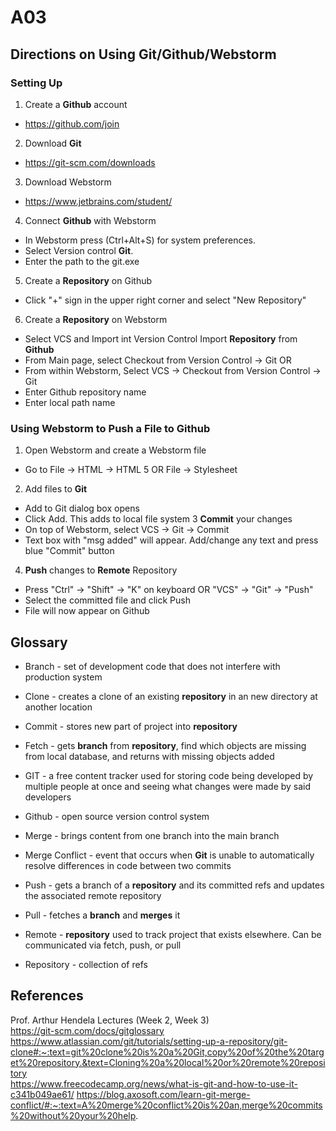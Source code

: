 # A03
## Directions on Using Git/Github/Webstorm

### Setting Up
1. Create a **Github** account
- https://github.com/join
2. Download **Git**
- https://git-scm.com/downloads
3. Download Webstorm
- https://www.jetbrains.com/student/
4. Connect **Github** with Webstorm
- In Webstorm press (Ctrl+Alt+S) for system preferences.
- Select Version control **Git**. 
- Enter the path to the git.exe
5. Create a **Repository** on Github
- Click "+" sign in the upper right corner and select "New Repository"
6. Create a **Repository** on Webstorm
- Select VCS and Import int Version Control
Import **Repository** from **Github**
- From Main page, select Checkout from Version Control -> Git 
OR
- From within Webstorm, Select VCS -> Checkout from Version Control -> Git 
- Enter Github repository name
- Enter local path name

### Using Webstorm to **Push** a File to **Github**
1. Open Webstorm and create a Webstorm file
- Go to File -> HTML -> HTML 5 OR File -> Stylesheet
2. Add files to **Git**
- Add to Git dialog box opens
- Click Add. This adds to local file system
3 **Commit** your changes
- On top of Webstorm, select VCS -> Git -> Commit
- Text box with "msg added" will appear. Add/change any text and press blue "Commit" button
4. **Push** changes to **Remote** Repository
- Press "Ctrl" -> "Shift" -> "K" on keyboard OR "VCS" -> "Git" -> "Push"
- Select the committed file and click Push
- File will now appear on Github

## Glossary

- Branch - set of development code that does not interfere with production system

- Clone - creates a clone of an existing **repository** in an new directory at another location

- Commit - stores new part of project into **repository**

- Fetch - gets **branch** from **repository**, find which objects are missing from local database, and returns with missing objects added

- GIT - a free content tracker used for storing code being developed by multiple people at once and seeing what changes were made by said developers

- Github - open source version control system

- Merge - brings content from one branch into the main branch 

- Merge Conflict - event that occurs when **Git** is unable to automatically resolve differences in code between two commits

- Push - gets a branch of a **repository** and its committed refs and updates the associated remote repository

- Pull - fetches a **branch** and **merges** it

- Remote - **repository** used to track project that exists elsewhere. Can be communicated via fetch, push, or pull

- Repository - collection of refs

## References

Prof. Arthur Hendela Lectures (Week 2, Week 3)  
https://git-scm.com/docs/gitglossary  
https://www.atlassian.com/git/tutorials/setting-up-a-repository/git-clone#:~:text=git%20clone%20is%20a%20Git,copy%20of%20the%20target%20repository.&text=Cloning%20a%20local%20or%20remote%20repository  
https://www.freecodecamp.org/news/what-is-git-and-how-to-use-it-c341b049ae61/
https://blog.axosoft.com/learn-git-merge-conflict/#:~:text=A%20merge%20conflict%20is%20an,merge%20commits%20without%20your%20help.
